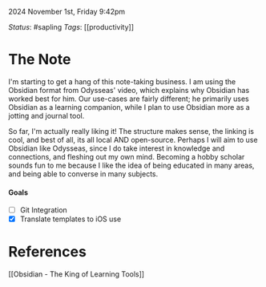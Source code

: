 2024 November 1st, Friday
9:42pm

*Status*: #sapling
*Tags*: [[productivity]]

# The Note

I'm starting to get a hang of this note-taking business. I am using the Obsidian format from Odysseas' video, which explains why Obsidian has worked best for him. Our use-cases are fairly different; he primarily uses Obsidian as a learning companion, while I plan to use Obsidian more as a jotting and journal tool.

So far, I'm actually really liking it! The structure makes sense, the linking is cool, and best of all, its all local AND open-source. Perhaps I will aim to use Obsidian like Odysseas, since I do take interest in knowledge and connections, and fleshing out my own mind. Becoming a hobby scholar sounds fun to me because I like the idea of being educated in many areas, and being able to converse in many subjects. 

#### Goals
- [ ] Git Integration
- [x] Translate templates to iOS use

# References
[[Obsidian - The King of Learning Tools]]
